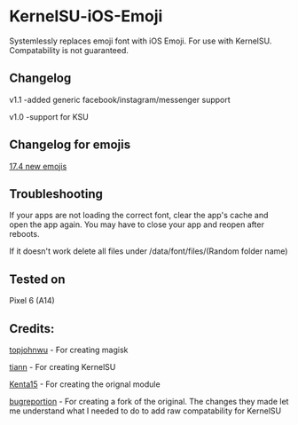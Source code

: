 # KernelSU-iOS-Emoji
Systemlessly replaces emoji font with iOS Emoji. For use with KernelSU. Compatability is not guaranteed. 

## Changelog

v1.1
-added generic facebook/instagram/messenger support

v1.0
-support for KSU

## Changelog for emojis
[17.4 new emojis](https://blog.emojipedia.org/ios-17-4-emoji-changelog/)

## Troubleshooting 
If your apps are not loading the correct font, clear the app's cache and open the app again. You may have to close your app and reopen after reboots. 

If it doesn't work delete all files under /data/font/files/(Random folder name) 

## Tested on
Pixel 6 (A14)


## Credits:
[topjohnwu](https://github.com/topjohnwu) - For creating magisk

[tiann](https://github.com/tiann) - For creating KernelSU

[Kenta15](https://github.com/Keinta15) - For creating the orignal module

[bugreportion](https://github.com/bugreportion) - For creating a fork of the original. The changes they made let me understand what I needed to do to add raw compatability for KernelSU

